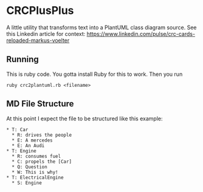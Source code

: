 # CRCPlusPlus
A little utility that transforms text into a PlantUML class diagram source. See this Linkedin article for context: https://www.linkedin.com/pulse/crc-cards-reloaded-markus-voelter

## Running

This is ruby code. You gotta install Ruby for this to work. Then you run

```
ruby crc2plantuml.rb <filename>
``` 

## MD File Structure

At this point I expect the file to be structured like this example:

```
* T: Car
  * R: drives the people
  * E: A mercedes
  * E: An Audi
* T: Engine
  * R: consumes fuel
  * C: propels the [Car]
  * Q: Question
  * W: This is why!
* T: ElectricalEngine
  * S: Engine    
```
